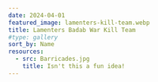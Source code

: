 ```yaml
---
date: 2024-04-01
featured_image: lamenters-kill-team.webp
title: Lamenters Badab War Kill Team
#type: gallery
sort_by: Name
resources:
  - src: Barricades.jpg
    title: Isn't this a fun idea!
---
```

